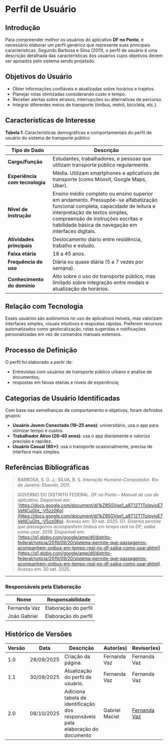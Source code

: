 # Perfil de Usuário

## Introdução

Para compreender melhor os usuários do aplicativo **DF no Ponto**, é necessário elaborar um perfil genérico que represente suas principais características. Segundo Barbosa e Silva (2011), o perfil de usuário é uma descrição detalhada das características dos usuários cujos objetivos devem ser apoiados pelo sistema sendo projetado.

## Objetivos do Usuário

- Obter informações confiáveis e atualizadas sobre horários e trajetos.
- Planejar rotas otimizadas considerando custo e tempo.
- Receber alertas sobre atrasos, interrupções ou alternativas de percurso.
- Integrar diferentes meios de transporte (ônibus, metrô, bicicleta, etc.).

## Características de Interesse

**Tabela 1**: Características demográficas e comportamentais do perfil de usuário do sistema de transporte público

| Tipo de Dado | Descrição |
|---|---|
| **Cargo/Função** | Estudantes, trabalhadores, e pessoas que utilizam transporte público regularmente. |
| **Experiência com tecnologia** | Média. Utilizam smartphones e aplicativos de transporte (como Moovit, Google Maps, Uber). |
| **Nível de instrução** | Ensino médio completo ou ensino superior em andamento. Pressupõe-se alfabetização funcional completa, capacidade de leitura e interpretação de textos simples, compreensão de instruções escritas e habilidade básica de navegação em interfaces digitais. |
| **Atividades principais** | Deslocamento diário entre residência, trabalho e estudo. |
| **Faixa etária** | 18 a 45 anos. |
| **Frequência de uso** | Diária ou quase diária (5 a 7 vezes por semana). |
| **Conhecimento do domínio** | Alto sobre o uso do transporte público, mas limitado sobre integração entre modais e atualização de horários. |

## Relação com Tecnologia

Esses usuários são autônomos no uso de aplicativos móveis, mas valorizam interfaces simples, visuais intuitivos e respostas rápidas. Preferem recursos automatizados como geolocalização, rotas sugeridas e notificações personalizadas em vez de comandos manuais extensos.

## Processo de Definição

O perfil foi elaborado a partir de:

- Entrevistas  com usuários de transporte público urbano e analise de documentos;
- respostas em faixas etárias e níveis de experiência;


## Categorias de Usuário Identificadas

Com base nas semelhanças de comportamento e objetivos, foram definidos grupos:

- **Usuário Jovem Conectado (18–25 anos)**: universitário, usa o app para otimizar tempo e custos.
- **Trabalhador Ativo (26–40 anos)**: usa o app diariamente e valoriza precisão e rapidez.
- **Usuário Casual (60+)**: usa o transporte ocasionalmente, precisa de interface mais simples.


## Referências Bibliográficas

 >BARBOSA, S. D. J.; SILVA, B. S. *Interação Humano-Computador*. Rio de Janeiro: Elsevier, 2011.
 
 >GOVERNO DO DISTRITO FEDERAL. *DF no Ponto – Manual de uso do aplicativo*. Disponível em: [https://docs.google.com/document/d/1kZ85GVpe1_a8T12T1ToIqyioE7VeNCuGht_-V5zz0Kg](https://docs.google.com/document/d/1kZ85GVpe1_a8T12T1ToIqyioE7VeNCuGht_-V5zz0Kg). Acesso em: 30 set. 2025.
>G1. *Sistema permite que passageiros acompanhem ônibus em tempo real no DF; saiba como usar*. 2019. Disponível em: [https://g1.globo.com/google/amp/df/distrito-federal/noticia/2019/09/20/sistema-permite-que-passageiros-acompanhem-onibus-em-tempo-real-no-df-saiba-como-usar.ghtml](https://g1.globo.com/google/amp/df/distrito-federal/noticia/2019/09/20/sistema-permite-que-passageiros-acompanhem-onibus-em-tempo-real-no-df-saiba-como-usar.ghtml). Acesso em: 30 set. 2025.

---

### Responsáveis pela Elaboração

| Nome            | Responsabilidade              |
|-----------------|-------------------------------|
| Fernanda Vaz    | Elaboração do perfil |
| João Gabriel    | Elaboração do perfil |


## Histórico de Versões

| Versão | Data       | Descrição                          | Autor(es)    | Revisor(es)  |
|--------|------------|------------------------------------|--------------|--------------|
| 1.0    | 28/09/2025 | Criação da página.                 | Fernanda Vaz | Fernanda Vaz |
| 1.1    | 30/09/2025 | Atualização do perfil de usuário. | Fernanda Vaz | Fernanda Vaz |
| 2.0   | 08/10/2025 | Adiciona tabela de identificação dos responsáveis pela elaboração do documento  | Gabriel Maciel  | [Fernanda Vaz](https://github.com/Fernandavazgit1) |
